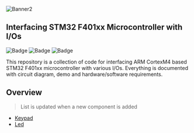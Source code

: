 ![Banner2](https://github.com/parikshitpagare/stm32f401xx-io-interfacing/assets/80714882/707aa6fe-aefd-488e-a3da-56c3bc9a02d3)

## Interfacing STM32 F401xx Microcontroller with I/Os

![Badge](https://img.shields.io/badge/STM32-F401-03234B?style=for-the-badge&logo=stmicroelectronics&logoColor=white)
![Badge](https://img.shields.io/badge/Cortex_M4-0091BD?style=for-the-badge&logo=arm&logoColor=white)
![Badge](https://img.shields.io/badge/LICENSE-MIT-green?style=for-the-badge)

This repository is a collection of code for interfacing ARM CortexM4 based STM32 F401xx microcontroller with various I/Os. Everything is documented with circuit diagram, demo and hardware/software requirements.

## Overview

> List is updated when a new component is added

- [Keypad](https://github.com/parikshitpagare/stm32f401xx-io-interfacing/tree/main/keypad)
- [Led](https://github.com/parikshitpagare/stm32f401xx-io-interfacing/tree/main/led)
